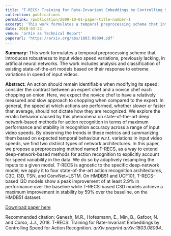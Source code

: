 ```yaml
---
title: "T-RECS: Training for Rate-Invariant Embeddings by Controlling Speed for Action Recognition"
collection: publications
permalink: /publication/2009-10-01-paper-title-number-1
excerpt: 'This work formulates a temporal preprocessing scheme that introduces robustness to input video speed variations, previously lacking, in artificial neural networks. The work includes analysis and classification of existing state-of-the-art models based on their response to extreme variations in speed of input videos.'
date: 2018-03-23
venue: 'arXiv as Technical Report'
paperurl: 'https://arxiv.org/abs/1803.08094.pdf'
---
```

<b>Summary:</b>  This work formulates a temporal preprocessing scheme that introduces robustness to input video speed variations, previously lacking, in artificial neural networks. The work includes analysis and classification of existing state-of-the-art models based on their response to extreme variations in speed of input videos.

<b>Abstract:</b> An action should remain identifiable when modifying its speed: consider the contrast between an expert chef and a novice chef each chopping an onion. Here, we expect the novice chef to have a relatively measured and slow approach to chopping when compared to the expert. In general, the speed at which actions are performed, whether slower or faster than average, should not dictate how they are recognized. We explore the erratic behavior caused by this phenomena on state-of-the-art deep network-based methods for action recognition in terms of maximum performance and stability in recognition accuracy across a range of input video speeds. By observing the trends in these metrics and summarizing them based on expected temporal behaviour w.r.t. variations in input video speeds, we find two distinct types of network architectures. In this paper, we propose a preprocessing method named T-RECS, as a way to extend deep-network-based methods for action recognition to explicitly account for speed variability in the data. We do so by adaptively resampling the inputs to a given model. T-RECS is agnostic to the specific deep-network model; we apply it to four state-of-the-art action recognition architectures, C3D, I3D, TSN, and ConvNet+LSTM. On HMDB51 and UCF101, T-RECS-based I3D models show a peak improvement of at least 2.9% in performance over the baseline while T-RECS-based C3D models achieve a maximum improvement in stability by 59% over the baseline, on the HMDB51 dataset. 

[Download paper here](https://arxiv.org/pdf/1803.08094.pdf)

Recommended citation: Ganesh, M.R., Hofesmann, E., Min, B., Gafoor, N. and Corso, J.J., 2018. T-RECS: Training for Rate-Invariant Embeddings by Controlling Speed for Action Recognition. <i>arXiv preprint arXiv:1803.08094.</i>.
